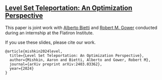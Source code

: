 
## [Level Set Teleportation: An Optimization Perspective](https://arxiv.org/abs/2403.03362)

This paper is joint work with [Alberto Bietti](https://alberto.bietti.me) and
[Robert M. Gower](https://gowerrobert.github.io) conducted during an internship
at the Flatiron Institute.

If you use these slides, please cite our work.

```
@article{mishkin2024level,
  title={Level Set Teleportation: An Optimization Perspective},
  author={Mishkin, Aaron and Bietti, Alberto and Gower, Robert M},
  journal={arXiv preprint arXiv:2403.03362},
  year={2024}
}
```



